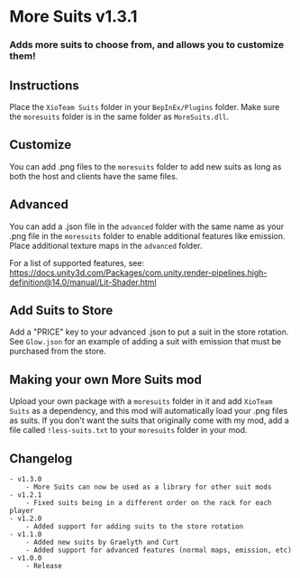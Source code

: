 # More Suits v1.3.1
### Adds more suits to choose from, and allows you to customize them!

## Instructions
Place the ```XioTeam Suits``` folder in your ```BepInEx/Plugins``` folder. Make sure the ```moresuits``` folder is in the same folder as ```MoreSuits.dll```.

## Customize
You can add .png files to the ```moresuits``` folder to add new suits as long as both the host and clients have the same files.

## Advanced
You can add a .json file in the ```advanced``` folder with the same name as your .png file in the ```moresuits``` folder to enable additional features like emission. Place additional texture maps in the ```advanced``` folder.

For a list of supported features, see:
https://docs.unity3d.com/Packages/com.unity.render-pipelines.high-definition@14.0/manual/Lit-Shader.html

## Add Suits to Store
Add a "PRICE" key to your advanced .json to put a suit in the store rotation. See ```Glow.json``` for an example of adding a suit with emission that must be purchased from the store.

## Making your own More Suits mod
Upload your own package with a ```moresuits``` folder in it and add ```XioTeam Suits``` as a dependency, and this mod will automatically load your .png files as suits. If you don't want the suits that originally come with my mod, add a file called ```!less-suits.txt``` to your ```moresuits``` folder in your mod.

## Changelog
	- v1.3.0
		- More Suits can now be used as a library for other suit mods
	- v1.2.1
		- Fixed suits being in a different order on the rack for each player
	- v1.2.0
		- Added support for adding suits to the store rotation
	- v1.1.0
		- Added new suits by Graelyth and Curt
		- Added support for advanced features (normal maps, emission, etc)
	- v1.0.0
		- Release